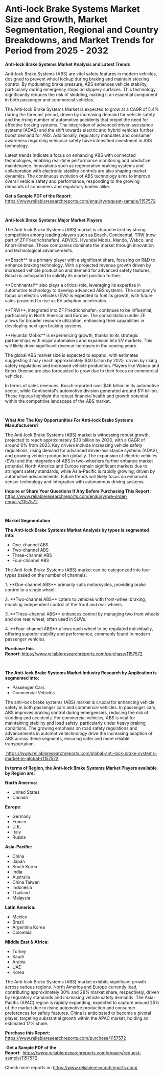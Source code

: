 <p><h1>Anti-lock Brake Systems Market Size and Growth, Market Segmentation, Regional and Country Breakdowns, and Market Trends for Period from 2025 -  2032</h1></p><p><strong>Anti-lock Brake Systems Market Analysis and Latest Trends</strong></p>
<p><p>Anti-lock Brake Systems (ABS) are vital safety features in modern vehicles, designed to prevent wheel lockup during braking and maintain steering control. By modulating brake pressure, ABS enhances vehicle stability, particularly during emergency stops on slippery surfaces. This technology significantly reduces the risk of skidding, making it an essential component in both passenger and commercial vehicles.</p><p>The Anti-lock Brake Systems Market is expected to grow at a CAGR of 5.4% during the forecast period, driven by increasing demand for vehicle safety and the rising number of automotive accidents that propel the need for effective braking systems. The integration of advanced driver-assistance systems (ADAS) and the shift towards electric and hybrid vehicles further boost demand for ABS. Additionally, regulatory mandates and consumer awareness regarding vehicular safety have intensified investment in ABS technology.</p><p>Latest trends indicate a focus on enhancing ABS with connected technologies, enabling real-time performance monitoring and predictive maintenance. Innovations such as regenerative braking systems and collaboration with electronic stability controls are also shaping market dynamics. The continuous evolution of ABS technology aims to improve overall vehicle safety and performance, responding to the growing demands of consumers and regulatory bodies alike.</p></p>
<p><strong>Get a Sample PDF of the Report:&nbsp;</strong> <a href="https://www.reliableresearchreports.com/enquiry/request-sample/1157572?utm_campaign=3383&utm_medium=2&utm_source=Github&utm_content=ia&utm_term=21032025&utm_id=anti-lock-brake-systems">https://www.reliableresearchreports.com/enquiry/request-sample/1157572</a></p>
<p>&nbsp;</p>
<p><strong>Anti-lock Brake Systems Major Market Players</strong></p>
<p><p>The Anti-lock Brake Systems (ABS) market is characterized by strong competition among leading players such as Bosch, Continental, TRW (now part of ZF Friedrichshafen), ADVICS, Hyundai Mobis, Mando, Wabco, and Knorr-Bremse. These companies dominate the market through innovation and technological advancements.</p><p>**Bosch** is a primary player with a significant share, focusing on R&D to enhance braking technology. With a projected revenue growth driven by increased vehicle production and demand for advanced safety features, Bosch is anticipated to solidify its market position further.</p><p>**Continental** also plays a critical role, leveraging its expertise in automotive technology to develop advanced ABS systems. The company's focus on electric vehicles (EVs) is expected to fuel its growth, with future sales projected to rise as EV adoption accelerates.</p><p>**TRW**, integrated into ZF Friedrichshafen, continues to be influential, particularly in North America and Europe. The consolidation under ZF allows for broader resource utilization, enhancing their capabilities in developing next-gen braking systems.</p><p>**Hyundai Mobis** is experiencing growth, thanks to its strategic partnerships with major automakers and expansion into EV markets. This will likely drive significant revenue increases in the coming years.</p><p>The global ABS market size is expected to expand, with estimates suggesting it may reach approximately $40 billion by 2025, driven by rising safety regulations and increased vehicle production. Players like Wabco and Knorr-Bremse are also forecasted to grow due to their focus on commercial vehicles.</p><p>In terms of sales revenues, Bosch reported over $46 billion in its automotive sector, while Continental's automotive division generated around $11 billion. These figures highlight the robust financial health and growth potential within the competitive landscape of the ABS market.</p></p>
<p>&nbsp;</p>
<p><strong>What Are The Key Opportunities For Anti-lock Brake Systems Manufacturers?</strong></p>
<p><p>The Anti-lock Brake Systems (ABS) market is witnessing robust growth, projected to reach approximately $30 billion by 2030, with a CAGR of around 6% from 2023. Key drivers include increasing vehicle safety regulations, rising demand for advanced driver-assistance systems (ADAS), and growing vehicle production globally. The expansion of electric vehicles (EVs) and the integration of ABS in two-wheelers further enhance market potential. North America and Europe remain significant markets due to stringent safety standards, while Asia-Pacific is rapidly growing, driven by automotive advancements. Future trends will likely focus on enhanced sensor technology and integration with autonomous driving systems.</p></p>
<p><strong>Inquire or Share Your Questions If Any Before Purchasing This Report:</strong> <a href="https://www.reliableresearchreports.com/enquiry/pre-order-enquiry/1157572?utm_campaign=3383&utm_medium=2&utm_source=Github&utm_content=ia&utm_term=21032025&utm_id=anti-lock-brake-systems">https://www.reliableresearchreports.com/enquiry/pre-order-enquiry/1157572</a></p>
<p>&nbsp;</p>
<p><strong>Market Segmentation</strong></p>
<p><strong>The Anti-lock Brake Systems Market Analysis by types is segmented into:</strong></p>
<p><ul><li>One-channel ABS</li><li>Two-channel ABS</li><li>Three-channel ABS</li><li>Four-channel ABS</li></ul></p>
<p><p>The Anti-lock Brake Systems (ABS) market can be categorized into four types based on the number of channels: </p><p>1. **One-channel ABS** primarily suits motorcycles, providing brake control to a single wheel.</p><p>2. **Two-channel ABS** caters to vehicles with front-wheel braking, enabling independent control of the front and rear wheels.</p><p>3. **Three-channel ABS** enhances control by managing two front wheels and one rear wheel, often used in SUVs.</p><p>4. **Four-channel ABS** allows each wheel to be regulated individually, offering superior stability and performance, commonly found in modern passenger vehicles.</p></p>
<p><strong>Purchase this Report:&nbsp;</strong><a href="https://www.reliableresearchreports.com/purchase/1157572?utm_campaign=3383&utm_medium=2&utm_source=Github&utm_content=ia&utm_term=21032025&utm_id=anti-lock-brake-systems">https://www.reliableresearchreports.com/purchase/1157572</a></p>
<p>&nbsp;</p>
<p><strong>The Anti-lock Brake Systems Market Industry Research by Application is segmented into:</strong></p>
<p><ul><li>Passenger Cars</li><li>Commercial Vehicles</li></ul></p>
<p><p>The anti-lock brake systems (ABS) market is crucial for enhancing vehicle safety in both passenger cars and commercial vehicles. In passenger cars, ABS improves braking control during emergencies, reducing the risk of skidding and accidents. For commercial vehicles, ABS is vital for maintaining stability and load safety, particularly under heavy braking conditions. The growing emphasis on road safety regulations and advancements in automotive technology drive the increasing adoption of ABS across these segments, ensuring safer and more reliable transportation.</p></p>
<p><a href="https://www.reliableresearchreports.com/global-anti-lock-brake-systems-market-in-global-r1157572?utm_campaign=3383&utm_medium=2&utm_source=Github&utm_content=ia&utm_term=21032025&utm_id=anti-lock-brake-systems">&nbsp;https://www.reliableresearchreports.com/global-anti-lock-brake-systems-market-in-global-r1157572</a></p>
<p><strong>In terms of Region, the Anti-lock Brake Systems Market Players available by Region are:</strong></p>
<p>
    <p> <strong> North America: </strong>
        <ul>
            <li>United States</li>
            <li>Canada</li>
        </ul>
        </p> 
    <p> <strong> Europe: </strong>
        <ul>
            <li>Germany</li>
            <li>France</li>
            <li>U.K.</li>
            <li>Italy</li>
            <li>Russia</li>
        </ul>
        </p> 
    <p> <strong> Asia-Pacific: </strong>
        <ul>
            <li>China</li>
            <li>Japan</li>
            <li>South Korea</li>
            <li>India</li>
            <li>Australia</li>
            <li>China Taiwan</li>
            <li>Indonesia</li>
            <li>Thailand</li>
            <li>Malaysia</li>
        </ul>
        </p> 
    <p> <strong> Latin America: </strong>
        <ul>
            <li>Mexico</li>
            <li>Brazil</li>
            <li>Argentina Korea</li>
            <li>Colombia</li>
        </ul>
        </p> 
    <p> <strong> Middle East & Africa: </strong>
        <ul>
            <li>Turkey</li>
            <li>Saudi</li>
            <li>Arabia</li>
            <li>UAE</li>
            <li>Korea</li>
        </ul>
    </p>
    </p>
<p><p>The Anti-lock Brake Systems (ABS) market exhibits significant growth across various regions. North America and Europe currently lead, contributing approximately 30% and 28% market share, respectively, driven by regulatory standards and increasing vehicle safety demands. The Asia-Pacific (APAC) region is rapidly expanding, expected to capture around 25% of the market due to rising automotive production and consumer preferences for safety features. China is anticipated to become a pivotal player, targeting substantial growth within the APAC market, holding an estimated 17% share.</p></p>
<p><strong>Purchase this Report: </strong><a href="https://www.reliableresearchreports.com/purchase/1157572?utm_campaign=3383&utm_medium=2&utm_source=Github&utm_content=ia&utm_term=21032025&utm_id=anti-lock-brake-systems">https://www.reliableresearchreports.com/purchase/1157572</a></p>
<p>&nbsp;<strong>Get a Sample PDF of the Report:&nbsp;&nbsp;</strong><a href="https://www.reliableresearchreports.com/enquiry/request-sample/1157572?utm_campaign=3383&utm_medium=2&utm_source=Github&utm_content=ia&utm_term=21032025&utm_id=anti-lock-brake-systems">https://www.reliableresearchreports.com/enquiry/request-sample/1157572</a></p>
<p><strong></strong></p>
<p>Check more reports on <a href="https://www.reliableresearchreports.com/?utm_campaign=3383&utm_medium=2&utm_source=Github&utm_content=ia&utm_term=21032025&utm_id=anti-lock-brake-systems">https://www.reliableresearchreports.com/</a></p>